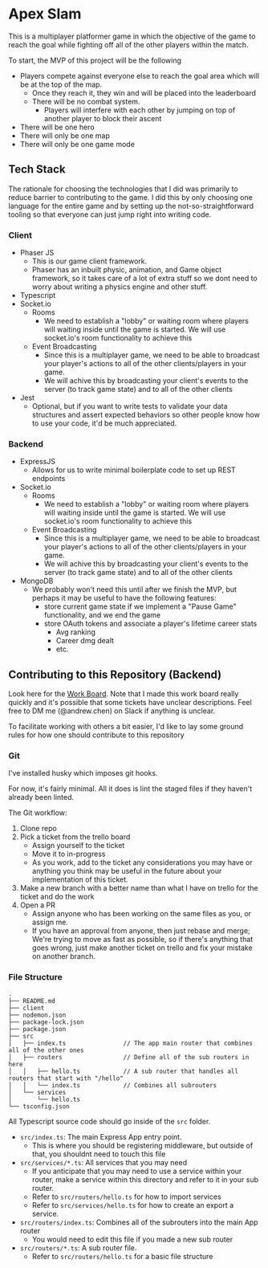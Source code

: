 # Apex Slam

This is a multiplayer platformer game in which the objective of the game to reach the goal while fighting off all of the other players within the match.

To start, the MVP of this project will be the following

- Players compete against everyone else to reach the goal area which will be at the top of the map.
    - Once they reach it, they win and will be placed into the leaderboard
    - There will be no combat system.
        - Players will interfere with each other by jumping on top of another player to block their ascent
- There will be one hero
- There will only be one map
- There will only be one game mode

## Tech Stack

The rationale for choosing the technologies that I did was primarily to reduce barrier to contributing to the game. I did this by only choosing one language for the entire game and by setting up the not-so-straightforward tooling so that everyone can just jump right into writing code.

### Client

- Phaser JS
    - This is our game client framework.
    - Phaser has an inbuilt physic, animation, and Game object framework, so it takes care of a lot of extra stuff so we dont need to worry about writing a physics engine and other stuff.
- Typescript
- Socket.io
    - Rooms
        - We need to establish a "lobby" or waiting room where players will waiting inside until the game is started. We will use socket.io's room functionality to achieve this
    - Event Broadcasting
        - Since this is a multiplayer game, we need to be able to broadcast your player's actions to all of the other clients/players in your game.
        - We will achive this by broadcasting your client's events to the server (to track game state) and to all of the other clients
- Jest
    - Optional, but if you want to write tests to validate your data structures and assert expected behaviors so other people know how to use your code, it'd be much appreciated.

### Backend

- ExpressJS
    - Allows for us to write minimal boilerplate code to set up REST endpoints
- Socket.io
    - Rooms
        - We need to establish a "lobby" or waiting room where players will waiting inside until the game is started. We will use socket.io's room functionality to achieve this
    - Event Broadcasting
        - Since this is a multiplayer game, we need to be able to broadcast your player's actions to all of the other clients/players in your game.
        - We will achive this by broadcasting your client's events to the server (to track game state) and to all of the other clients
- MongoDB
    - We probably won't need this until after we finish the MVP, but perhaps it may be useful to have the following features:
        - store current game state if we implement a "Pause Game" functionality, and we end the game
        - store OAuth tokens and associate a player's lifetime career stats
            - Avg ranking
            - Career dmg dealt
            - etc.

## Contributing to this Repository (Backend)

Look here for the [Work Board](https://trello.com/invite/b/Gnr2QLRc/575cf42319d1cbe493355935b08c9eb4/work-board). Note that I made this work board really quickly and it's possible that some tickets have unclear descriptions. Feel free to DM me (@andrew.chen) on Slack if anything is unclear.

To facilitate working with others a bit easier, I'd like to lay some ground rules for how one should contribute to this repository

### Git

I've installed husky which imposes git hooks.

For now, it's fairly minimal. All it does is lint the staged files if they haven't already been linted.

The Git workflow:

1. Clone repo
2. Pick a ticket from the trello board
    - Assign yourself to the ticket
    - Move it to in-progress
    - As you work, add to the ticket any considerations you may have or anything you think may be useful in the future about your implementation of this ticket.
3. Make a new branch with a better name than what I have on trello for the ticket and do the work
4. Open a PR
    - Assign anyone who has been working on the same files as you, or assign me.
    - If you have an approval from anyone, then just rebase and merge; We're trying to move as fast as possible, so if there's anything that goes wrong, just make another ticket on trello and fix your mistake on another branch.

### File Structure

```
.
├── README.md
├── client
├── nodemon.json
├── package-lock.json
├── package.json
├── src
│   ├── index.ts                // The app main router that combines all of the other ones
│   ├── routers                 // Define all of the sub routers in here
│   │   ├── hello.ts            // A sub router that handles all routers that start with "/hello"
│   │   └── index.ts            // Combines all subrouters
│   └── services
│       └── hello.ts
└── tsconfig.json
```

All Typescript source code should go inside of the `src` folder.

- `src/index.ts`: The main Express App entry point.
    - This is where you should be registering middleware, but outside of that, you shouldnt need to touch this file
- `src/services/*.ts`: All services that you may need
    - If you anticipate that you may need to use a service within your router, make a service within this directory and refer to it in your sub router.
    - Refer to `src/routers/hello.ts` for how to import services
    - Refer to `src/services/hello.ts` for how to create an export a service.
- `src/routers/index.ts`: Combines all of the subrouters into the main App router
    - You would need to edit this file if you made a new sub router
- `src/routers/*.ts`: A sub router file.
    - Refer to `src/routers/hello.ts` for a basic file structure
